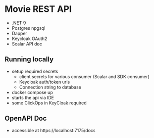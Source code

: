 # Movie REST API

* .NET 9
* Postgres npgsql
* Dapper
* Keycloak OAuth2
* Scalar API doc


## Running locally

- setup required secrets
  - client secrets for various consumer (Scalar and SDK consumer)
  - Keycloak auth/token urls
  - Connection string to database
- docker compose up
- starts the api via IDE
- some ClickOps in KeyCloak required

## OpenAPI Doc

- accessible at https://localhost:7175/docs